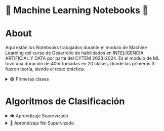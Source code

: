# 📒 Machine Learning Notebooks 📒
# About
Aquí están los Notebooks trabajados durante el modulo de Machine Learning del curso de Desarrollo de habilidades en INTELIGENCIA ARTIFICIAL Y DATA por parte del CYTEM 2023-2024.
Es el módulo de ML tuvo una duración de 40hr tomadas en 20 clases, donde las primeras 3 fueron teoría, siendo el resto práctica.
<details>
  <summary>🟢 Primeras clases</summary>
  1. Casos de Uso y Aplicaciones de la Ciencia de Datos | Exploramos los conceptos de Big Data, ML, IA y Deep Leraning
  2. Stack Tecnológico | Se revisó el stack de tecnologías que los roles en datos usan
  3.  Introducción al Machine Learning y la Inteligencia Artificial | Fundamentos y ejemplos de IA
</details>

# Algoritmos de Clasificación 
<details>
  <summary> 👁️ Aprendizaje Supervizado </summary>
  
  - 🌲 [Árbol de decisión](https://github.com/PaolaDaft/ML_Morelos_Notebooks2024/tree/main/Clase4) | Clase 4
  - 🎲 [Regresión Logísica](https://github.com/PaolaDaft/ML_Morelos_Notebooks2024/blob/main/Clase5/notebooks-alumnos/Ejemplo_base_de_Regresi%C3%B3n_Log%C3%ADstica.ipynb) | Clase 5
  - 🚚 [Random forest](https://github.com/PaolaDaft/ML_Morelos_Notebooks2024/blob/main/Clase5/notebooks-alumnos/Intro_a_Random_Forest.ipynb) | Clase 5
  
</details>

<details>
  <summary> 🙈 Aprendizaje No Supervizado </summary>
  - 
</details>






